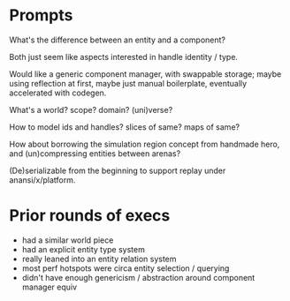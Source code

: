# Prompts

What's the difference between an entity and a component?

Both just seem like aspects interested in handle identity / type.

Would like a generic component manager, with swappable storage; maybe using
reflection at first, maybe just manual boilerplate, eventually accelerated with
codegen.

What's a world? scope? domain? (uni)verse?

How to model ids and handles? slices of same? maps of same?

How about borrowing the simulation region concept from handmade hero, and
(un)compressing entities between arenas?

(De)serializable from the beginning to support replay under anansi/x/platform.

# Prior rounds of execs

- had a similar world piece
- had an explicit entity type system
- really leaned into an entity relation system
- most perf hotspots were circa entity selection / querying
- didn't have enough genericism / abstraction around component manager equiv
